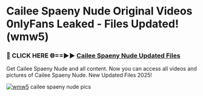 # Cailee Spaeny Nude Original Videos 0nlyFans Leaked - Files Updated! (wmw5)

<h3>🔴 CLICK HERE 🌐==►► <a href="https://tinyurl.com/yrmya6cz" rel="nofollow">Cailee Spaeny Nude Updated Files</a></h3>

Get Cailee Spaeny Nude and all content. Now you can access all videos and pictures of Cailee Spaeny Nude. New Updated Files 2025!

[![wmw5](https://i.imgur.com/FMdXYCs.gif)](https://tinyurl.com/yrmya6cz)
cailee spaeny nude pics